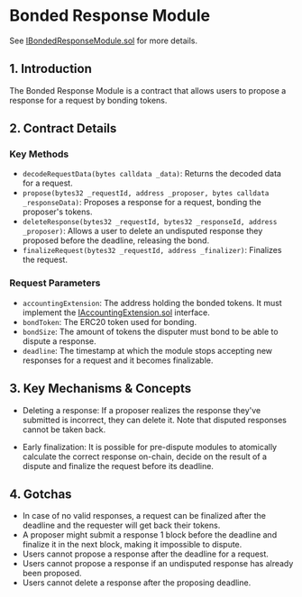 # Bonded Response Module

See [IBondedResponseModule.sol](/solidity/interfaces/modules/response/IBondedResponseModule.sol/interface.IBondedResponseModule.md) for more details.

## 1. Introduction

The Bonded Response Module is a contract that allows users to propose a response for a request by bonding tokens.

## 2. Contract Details

### Key Methods

- `decodeRequestData(bytes calldata _data)`: Returns the decoded data for a request.
- `propose(bytes32 _requestId, address _proposer, bytes calldata _responseData)`: Proposes a response for a request, bonding the proposer's tokens.
- `deleteResponse(bytes32 _requestId, bytes32 _responseId, address _proposer)`: Allows a user to delete an undisputed response they proposed before the deadline, releasing the bond.
- `finalizeRequest(bytes32 _requestId, address _finalizer)`: Finalizes the request.

### Request Parameters

- `accountingExtension`: The address holding the bonded tokens. It must implement the [IAccountingExtension.sol](/solidity/interfaces/extensions/IAccountingExtension.sol/interface.IAccountingExtension.md) interface.
- `bondToken`: The ERC20 token used for bonding.
- `bondSize`: The amount of tokens the disputer must bond to be able to dispute a response.
- `deadline`: The timestamp at which the module stops accepting new responses for a request and it becomes finalizable.

## 3. Key Mechanisms & Concepts

- Deleting a response: If a proposer realizes the response they've submitted is incorrect, they can delete it. Note that disputed responses cannot be taken back.

- Early finalization: It is possible for pre-dispute modules to atomically calculate the correct response on-chain, decide on the result of a dispute and finalize the request before its deadline.

## 4. Gotchas

- In case of no valid responses, a request can be finalized after the deadline and the requester will get back their tokens.
- A proposer might submit a response 1 block before the deadline and finalize it in the next block, making it impossible to dispute.
- Users cannot propose a response after the deadline for a request.
- Users cannot propose a response if an undisputed response has already been proposed.
- Users cannot delete a response after the proposing deadline.
